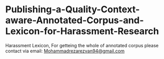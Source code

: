 # Publishing-a-Quality-Context-aware-Annotated-Corpus-and-Lexicon-for-Harassment-Research
Harassment Lexicon, 
For getteing the whole of annotated corpus please contact via email: Mohammadrezarezvan94@gmail.com
